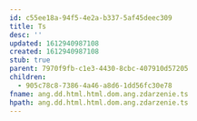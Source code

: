 ```yaml
---
id: c55ee18a-94f5-4e2a-b337-5af45deec309
title: Ts
desc: ''
updated: 1612940987108
created: 1612940987108
stub: true
parent: 7970f9fb-c1e3-4430-8cbc-407910d57205
children:
  - 905c78c8-7386-4a46-a8d6-1dd56fc30e78
fname: ang.dd.html.html.dom.ang.zdarzenie.ts
hpath: ang.dd.html.html.dom.ang.zdarzenie.ts
---
```



